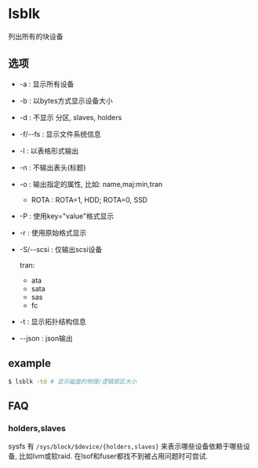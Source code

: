 # lsblk
列出所有的块设备

## 选项

- -a : 显示所有设备
- -b : 以bytes方式显示设备大小
- -d : 不显示 分区, slaves, holders
- -f/--fs : 显示文件系统信息
- -l : 以表格形式输出
- -n : 不输出表头(标题)
- -o : 输出指定的属性, 比如: name,maj:min,tran

	- ROTA : ROTA=1, HDD; ROTA=0, SSD
- -P : 使用key="value"格式显示
- -r : 使用原始格式显示
- -S/--scsi : 仅输出scsi设备

	tran:
	- ata
	- sata
	- sas
	- fc

- -t : 显示拓扑结构信息
- --json : json输出

## example
```bash
$ lsblk -td # 显示磁盘的物理/逻辑扇区大小
```

## FAQ
### holders,slaves
sysfs 有 `/sys/block/$device/{holders,slaves}` 来表示哪些设备依赖于哪些设备, 比如lvm或软raid. 在lsof和fuser都找不到被占用问题时可尝试.